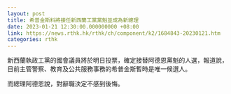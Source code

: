 ```yaml
---
layout: post
title: 希普金斯料將接任新西蘭工黨黨魁並成為新總理
date: 2023-01-21 12:30:00.000000000 +08:00
link: https://news.rthk.hk/rthk/ch/component/k2/1684843-20230121.htm
categories: rthk
---
```


新西蘭執政工黨的國會議員將於明日投票，確定接替阿德恩黨魁的人選，報道說，目前主管警察、教育及公共服務事務的希普金斯暫時是唯一候選人。

而總理阿德恩說，對辭職決定不感到後悔。
